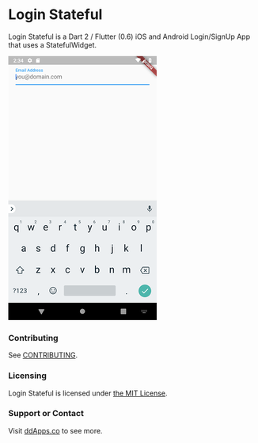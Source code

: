 # Login Stateful
Login Stateful is a Dart 2 / Flutter (0.6) iOS and Android Login/SignUp App that uses a StatefulWidget.

![](art/screenshot/login-01.png?raw=true)

### Contributing
See [CONTRIBUTING](CONTRIBUTING.md).

### Licensing
Login Stateful is licensed under [the MIT License](LICENSE).

### Support or Contact
Visit [ddApps.co](http://ddapps.co) to see more.